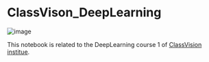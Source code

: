 # ClassVison_DeepLearning
![image](https://user-images.githubusercontent.com/80531364/124022989-bf58f500-da02-11eb-8933-a428005801f4.png)



This notebook is related to the DeepLearning course 1 of [ClassVision institue](http://class.vision/).


